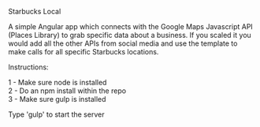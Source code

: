 Starbucks Local

A simple Angular app which connects with the Google Maps Javascript API (Places Library) to grab specific data about a business. If you scaled it you would add all the other APIs from social media and use the template to make calls for all specific Starbucks locations.

Instructions:

1 - Make sure node is installed
<br>
2 - Do an npm install within the repo
<br>
3 - Make sure gulp is installed

Type 'gulp' to start the server
